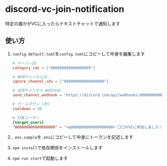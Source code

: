 # discord-vc-join-notification

特定の誰かがVCに入ったらテキストチャットで通知します

## 使い方

1. `config.default.toml`を`config.toml`にコピーして中身を編集します

    ```toml
    # サーバーID
    category_ids = ["000000000000000000"]

    # 無視チャンネルID
    ignore_channel_ids = ["000000000000000000"]

    # 送信チャンネル Webhook
    send_channel_webhook = "https://discord.com/api/webhooks/000000000000000000/AbCdEfGhIjKlMnOpQrStUvWxYz1234567890"

    # クールダウン (秒)
    cooldown = 30

    # 対象ユーザー
    [target_users]
    "000000000000000000" = "<&@000000000000000000> 〇〇がVCに参加しました！"
    ```

2. `.env.sample`を`.env`にコピーして中身にトークンを記述します
3. `npm install`で依存関係をインストールします
4. `npm run start`で起動します
